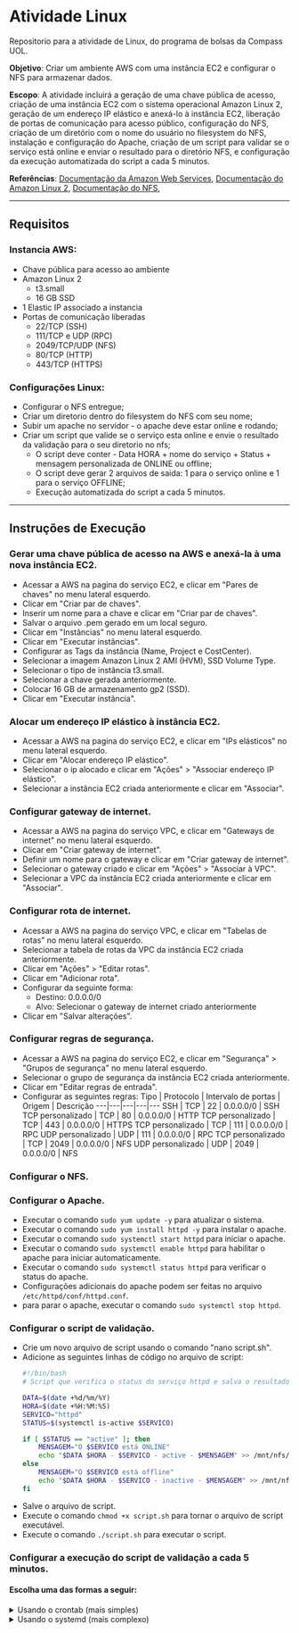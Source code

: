 # Atividade Linux

Repositorio para a atividade de Linux, do programa de bolsas da Compass UOL.

**Objetivo**: Criar um ambiente AWS com uma instância EC2 e configurar o NFS para armazenar dados.

**Escopo**: A atividade incluirá a geração de uma chave pública de acesso, criação de uma instância EC2 com o sistema operacional Amazon Linux 2, geração de um endereço IP elástico e anexá-lo à instância EC2, liberação de portas de comunicação para acesso público, configuração do NFS, criação de um diretório com o nome do usuário no filesystem do NFS, instalação e configuração do Apache, criação de um script para validar se o serviço está online e enviar o resultado para o diretório NFS, e configuração da execução automatizada do script a cada 5 minutos.

**Referências**: [Documentação da Amazon Web Services](https://docs.aws.amazon.com/pt_br/index.html), [Documentação do Amazon Linux 2](https://docs.aws.amazon.com/pt_br/AWSEC2/latest/UserGuide/amazon-linux-2-virtual-machine.html), [Documentação do NFS](http://l.github.io/debian-handbook/html/pt-BR/sect.nfs-file-server.html), 

---
## Requisitos

### Instancia AWS:
- Chave pública para acesso ao ambiente
- Amazon Linux 2
    - t3.small
    - 16 GB SSD
- 1 Elastic IP associado a instancia
- Portas de comunicação liberadas
    - 22/TCP (SSH)
    - 111/TCP e UDP (RPC)
    - 2049/TCP/UDP (NFS)
    - 80/TCP (HTTP)
    - 443/TCP (HTTPS)

### Configurações Linux:

- Configurar o NFS entregue;
- Criar um diretorio dentro do filesystem do NFS com seu nome;
- Subir um apache no servidor - o apache deve estar online e rodando;
- Criar um script que valide se o serviço esta online e envie o resultado da validação para o seu diretorio no nfs;
    - O script deve conter - Data HORA + nome do serviço + Status + mensagem personalizada de ONLINE ou offline;
    - O script deve gerar 2 arquivos de saida: 1 para o serviço online e 1 para o serviço OFFLINE;
    - Execução automatizada do script a cada 5 minutos.

---

## Instruções de Execução

### Gerar uma chave pública de acesso na AWS e anexá-la à uma nova instância EC2.
- Acessar a AWS na pagina do serviço EC2, e clicar em "Pares de chaves" no menu lateral esquerdo.
- Clicar em "Criar par de chaves".
- Inserir um nome para a chave e clicar em "Criar par de chaves".
- Salvar o arquivo .pem gerado em um local seguro.
- Clicar em "Instâncias" no menu lateral esquerdo.
- Clicar em "Executar instâncias".
- Configurar as Tags da instância (Name, Project e CostCenter).
- Selecionar a imagem Amazon Linux 2 AMI (HVM), SSD Volume Type.
- Selecionar o tipo de instância t3.small.
- Selecionar a chave gerada anteriormente.
- Colocar 16 GB de armazenamento gp2 (SSD).
- Clicar em "Executar instância".


### Alocar um endereço IP elástico à instância EC2.

- Acessar a AWS na pagina do serviço EC2, e clicar em "IPs elásticos" no menu lateral esquerdo.
- Clicar em "Alocar endereço IP elástico".
- Selecionar o ip alocado e clicar em "Ações" > "Associar endereço IP elástico".
- Selecionar a instância EC2 criada anteriormente e clicar em "Associar".

### Configurar gateway de internet.

- Acessar a AWS na pagina do serviço VPC, e clicar em "Gateways de internet" no menu lateral esquerdo.
- Clicar em "Criar gateway de internet".
- Definir um nome para o gateway e clicar em "Criar gateway de internet".
- Selecionar o gateway criado e clicar em "Ações" > "Associar à VPC".
- Selecionar a VPC da instância EC2 criada anteriormente e clicar em "Associar".

### Configurar rota de internet.

- Acessar a AWS na pagina do serviço VPC, e clicar em "Tabelas de rotas" no menu lateral esquerdo.
- Selecionar a tabela de rotas da VPC da instância EC2 criada anteriormente.
- Clicar em "Ações" > "Editar rotas".
- Clicar em "Adicionar rota".
- Configurar da seguinte forma:
    - Destino: 0.0.0.0/0
    - Alvo: Selecionar o gateway de internet criado anteriormente
- Clicar em "Salvar alterações".

### Configurar regras de segurança.
- Acessar a AWS na pagina do serviço EC2, e clicar em "Segurança" > "Grupos de segurança" no menu lateral esquerdo.
- Selecionar o grupo de segurança da instância EC2 criada anteriormente.
- Clicar em "Editar regras de entrada".
- Configurar as seguintes regras:
    Tipo | Protocolo | Intervalo de portas | Origem | Descrição
    ---|---|---|---|---
    SSH | TCP | 22 | 0.0.0.0/0 | SSH
    TCP personalizado | TCP | 80 | 0.0.0.0/0 | HTTP
    TCP personalizado | TCP | 443 | 0.0.0.0/0 | HTTPS
    TCP personalizado | TCP | 111 | 0.0.0.0/0 | RPC
    UDP personalizado | UDP | 111 | 0.0.0.0/0 | RPC
    TCP personalizado | TCP | 2049 | 0.0.0.0/0 | NFS
    UDP personalizado | UDP | 2049 | 0.0.0.0/0 | NFS

### Configurar o NFS.

### Configurar o Apache.

- Executar o comando `sudo yum update -y` para atualizar o sistema.
- Executar o comando `sudo yum install httpd -y` para instalar o apache.
- Executar o comando `sudo systemctl start httpd` para iniciar o apache.
- Executar o comando `sudo systemctl enable httpd` para habilitar o apache para iniciar automaticamente.
- Executar o comando `sudo systemctl status httpd` para verificar o status do apache.
- Configurações adicionais do apache podem ser feitas no arquivo `/etc/httpd/conf/httpd.conf`.
- para parar o apache, executar o comando `sudo systemctl stop httpd`.

### Configurar o script de validação.

- Crie um novo arquivo de script usando o comando "nano script.sh".
- Adicione as seguintes linhas de código no arquivo de script:
    ```bash
    #!/bin/bash
    # Script que verifica o status do serviço httpd e salva o resultado em um arquivo no diretório /mnt/nfs/alex
    
    DATA=$(date +%d/%m/%Y)
    HORA=$(date +%H:%M:%S)
    SERVICO="httpd"
    STATUS=$(systemctl is-active $SERVICO)
   
    if [ $STATUS == "active" ]; then
        MENSAGEM="O $SERVICO está ONLINE"
        echo "$DATA $HORA - $SERVICO - active - $MENSAGEM" >> /mnt/nfs/alexlopes/online.txt
    else
        MENSAGEM="O $SERVICO está offline"
        echo "$DATA $HORA - $SERVICO - inactive - $MENSAGEM" >> /mnt/nfs/alexlopes/offline.txt
    fi
    ```
- Salve o arquivo de script.
- Execute o comando `chmod +x script.sh` para tornar o arquivo de script executável.
- Execute o comando `./script.sh` para executar o script.

### Configurar a execução do script de validação a cada 5 minutos.

#### Escolha uma das formas a seguir:
<details>
<summary>Usando o crontab (mais simples)</summary>

- Execute o comando `crontab -e` para editar o cronjob.
- Adicione a seguinte linha de código no arquivo de cronjob:
    ```bash
    */5 * * * * /home/ec2-user/script.sh
    ```
- Salve o arquivo de cronjob.
- Execute o comando `crontab -l` para verificar se o cronjob foi configurado corretamente.

</details>

<details>
<summary>Usando o systemd (mais complexo)</summary>

### Configurar o serviço systemd.
- Crie um novo arquivo de serviço usando o comando `sudo nano /etc/systemd/system/validate_apache.service`.
- Adicione as seguintes linhas de código no arquivo de serviço:
    ```bash
    [Unit]
    Description=Validate apache service
    
    [Service]
    Type=simple
    ExecStart=/home/ec2-user/script.sh
    Restart=on-failure
    RestartSec=5
    
    [Install]
    WantedBy=multi-user.target
    ```
- Salve o arquivo de serviço.
- Execute o comando `sudo systemctl daemon-reload` para recarregar o systemd.
- Execute o comando `sudo systemctl start validate_apache` para iniciar o serviço.
- Execute o comando `sudo systemctl enable validate_apache` para habilitar o serviço para iniciar automaticamente.
- Execute o comando `sudo systemctl status validate_apache` para verificar o status do serviço.

### Configurar o timer systemd.
- Crie um novo arquivo de timer usando o comando `sudo nano /etc/systemd/system/validate_apache.timer`.
- Adicione as seguintes linhas de código no arquivo de timer:
    ```bash
    [Unit]
    Description=Validate apache timer
    
    [Timer]
    OnBootSec=5min
    OnUnitActiveSec=5min
    Unit=validate_apache.service

    [Install]
    WantedBy=multi-user.target
    ```
- Salve o arquivo de timer.
- Execute o comando `sudo systemctl daemon-reload` para recarregar o systemd.
- Execute o comando `sudo systemctl start validate_apache.timer` para iniciar o timer.
- Execute o comando `sudo systemctl enable validate_apache.timer` para habilitar o timer para iniciar automaticamente.
- Execute o comando `sudo systemctl status validate_apache.timer` para verificar o status do timer.

</details>



